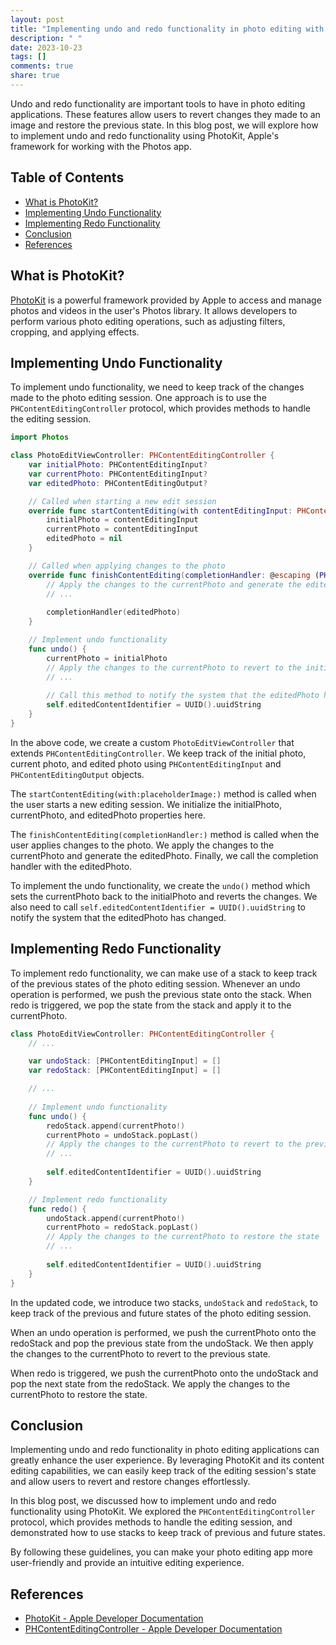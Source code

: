 ```yaml
---
layout: post
title: "Implementing undo and redo functionality in photo editing with PhotoKit"
description: " "
date: 2023-10-23
tags: []
comments: true
share: true
---
```


Undo and redo functionality are important tools to have in photo editing applications. These features allow users to revert changes they made to an image and restore the previous state. In this blog post, we will explore how to implement undo and redo functionality using PhotoKit, Apple's framework for working with the Photos app.

## Table of Contents
- [What is PhotoKit?](#what-is-photokit)
- [Implementing Undo Functionality](#implementing-undo-functionality)
- [Implementing Redo Functionality](#implementing-redo-functionality)
- [Conclusion](#conclusion)
- [References](#references)

## What is PhotoKit?
[PhotoKit](https://developer.apple.com/documentation/photokit) is a powerful framework provided by Apple to access and manage photos and videos in the user's Photos library. It allows developers to perform various photo editing operations, such as adjusting filters, cropping, and applying effects.

## Implementing Undo Functionality
To implement undo functionality, we need to keep track of the changes made to the photo editing session. One approach is to use the `PHContentEditingController` protocol, which provides methods to handle the editing session.

```swift
import Photos

class PhotoEditViewController: PHContentEditingController {
    var initialPhoto: PHContentEditingInput?
    var currentPhoto: PHContentEditingInput?
    var editedPhoto: PHContentEditingOutput?

    // Called when starting a new edit session
    override func startContentEditing(with contentEditingInput: PHContentEditingInput, placeholderImage: UIImage) {
        initialPhoto = contentEditingInput
        currentPhoto = contentEditingInput
        editedPhoto = nil
    }

    // Called when applying changes to the photo
    override func finishContentEditing(completionHandler: @escaping (PHContentEditingOutput?) -> Void) {
        // Apply the changes to the currentPhoto and generate the editedPhoto
        // ...
        
        completionHandler(editedPhoto)
    }

    // Implement undo functionality
    func undo() {
        currentPhoto = initialPhoto
        // Apply the changes to the currentPhoto to revert to the initial state
        // ...
        
        // Call this method to notify the system that the editedPhoto has changed
        self.editedContentIdentifier = UUID().uuidString
    }
}
```

In the above code, we create a custom `PhotoEditViewController` that extends `PHContentEditingController`. We keep track of the initial photo, current photo, and edited photo using `PHContentEditingInput` and `PHContentEditingOutput` objects.

The `startContentEditing(with:placeholderImage:)` method is called when the user starts a new editing session. We initialize the initialPhoto, currentPhoto, and editedPhoto properties here.

The `finishContentEditing(completionHandler:)` method is called when the user applies changes to the photo. We apply the changes to the currentPhoto and generate the editedPhoto. Finally, we call the completion handler with the editedPhoto.

To implement the undo functionality, we create the `undo()` method which sets the currentPhoto back to the initialPhoto and reverts the changes. We also need to call `self.editedContentIdentifier = UUID().uuidString` to notify the system that the editedPhoto has changed.

## Implementing Redo Functionality
To implement redo functionality, we can make use of a stack to keep track of the previous states of the photo editing session. Whenever an undo operation is performed, we push the previous state onto the stack. When redo is triggered, we pop the state from the stack and apply it to the currentPhoto.

```swift
class PhotoEditViewController: PHContentEditingController {
    // ...

    var undoStack: [PHContentEditingInput] = []
    var redoStack: [PHContentEditingInput] = []

    // ...
    
    // Implement undo functionality
    func undo() {
        redoStack.append(currentPhoto!)
        currentPhoto = undoStack.popLast()
        // Apply the changes to the currentPhoto to revert to the previous state
        // ...
        
        self.editedContentIdentifier = UUID().uuidString
    }

    // Implement redo functionality
    func redo() {
        undoStack.append(currentPhoto!)
        currentPhoto = redoStack.popLast()
        // Apply the changes to the currentPhoto to restore the state
        // ...
        
        self.editedContentIdentifier = UUID().uuidString
    }
}
```

In the updated code, we introduce two stacks, `undoStack` and `redoStack`, to keep track of the previous and future states of the photo editing session.

When an undo operation is performed, we push the currentPhoto onto the redoStack and pop the previous state from the undoStack. We then apply the changes to the currentPhoto to revert to the previous state.

When redo is triggered, we push the currentPhoto onto the undoStack and pop the next state from the redoStack. We apply the changes to the currentPhoto to restore the state.

## Conclusion
Implementing undo and redo functionality in photo editing applications can greatly enhance the user experience. By leveraging PhotoKit and its content editing capabilities, we can easily keep track of the editing session's state and allow users to revert and restore changes effortlessly.

In this blog post, we discussed how to implement undo and redo functionality using PhotoKit. We explored the `PHContentEditingController` protocol, which provides methods to handle the editing session, and demonstrated how to use stacks to keep track of previous and future states.

By following these guidelines, you can make your photo editing app more user-friendly and provide an intuitive editing experience.

## References
- [PhotoKit - Apple Developer Documentation](https://developer.apple.com/documentation/photokit)
- [PHContentEditingController - Apple Developer Documentation](https://developer.apple.com/documentation/photos/phcontenteditingcontroller)